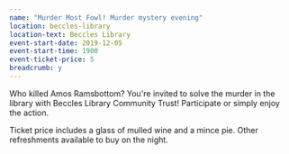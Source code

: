 ```yaml
---
name: "Murder Most Fowl! Murder mystery evening"
location: beccles-library
location-text: Beccles Library
event-start-date: 2019-12-05
event-start-time: 1900
event-ticket-price: 5
breadcrumb: y
---
```


Who killed Amos Ramsbottom? You're invited to solve the murder in the library with Beccles Library Community Trust! Participate or simply enjoy the action.

Ticket price includes a glass of mulled wine and a mince pie. Other refreshments available to buy on the night.
